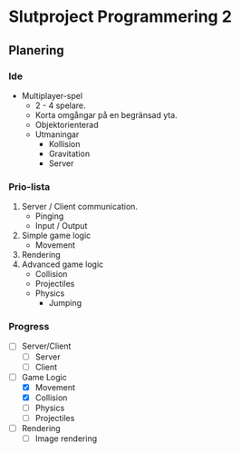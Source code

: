 # Slutproject Programmering 2

## Planering

### Ide

* Multiplayer-spel
	* 2 - 4 spelare.
	* Korta omgångar på en begränsad yta.
	* Objektorienterad
	* Utmaningar
		* Kollision
		* Gravitation
		* Server

### Prio-lista

1. Server / Client communication.
	* Pinging
	* Input / Output
2. Simple game logic
	* Movement
3. Rendering
4. Advanced game logic
	* Collision
	* Projectiles
	* Physics
		* Jumping


### Progress

- [ ] Server/Client
	- [ ] Server
	- [ ] Client
- [ ] Game Logic
	- [x] Movement
	- [x] Collision
	- [ ] Physics
	- [ ] Projectiles
- [ ] Rendering
	- [ ] Image rendering